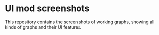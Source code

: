 UI mod screenshots
===================

This repository contains the screen shots of working graphs, showing all kinds of graphs and their UI features.
